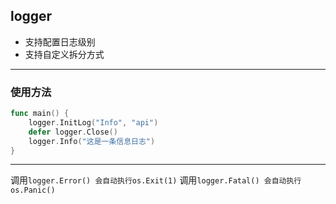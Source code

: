 ## logger

+ 支持配置日志级别
+ 支持自定义拆分方式

-------

### 使用方法

```go
func main() {
    logger.InitLog("Info", "api")
    defer logger.Close()
    logger.Info("这是一条信息日志")
}
```

----

调用`logger.Error() 会自动执行os.Exit(1)`
调用`logger.Fatal() 会自动执行os.Panic()`
